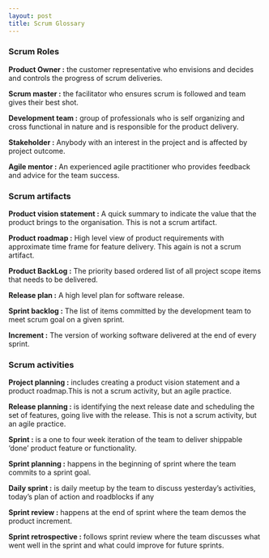 ```yaml
---
layout: post
title: Scrum Glossary
---
```

### Scrum Roles

**Product Owner :** the customer representative who envisions and decides and controls the progress of scrum deliveries.

**Scrum master :** the facilitator who ensures scrum is followed and team gives their best shot.

**Development team :** group of professionals who is self organizing and cross functional in nature and is responsible for the product delivery.

**Stakeholder :** Anybody with an interest in the project and is affected by project outcome.

**Agile mentor :** An experienced agile practitioner who provides feedback and advice for the team success.

### Scrum artifacts

**Product vision statement :** A quick summary to indicate the value that the product brings to the organisation. This is not a scrum artifact.

**Product roadmap :** High level view of product requirements with approximate time frame for feature delivery. This again is not a scrum artifact.

**Product BackLog :** The priority based ordered list of all project scope items that needs to be delivered.

**Release plan :** A high level plan for software release.

**Sprint backlog :** The list of items committed by the development team to meet scrum goal on a given sprint.

**Increment :** The version of working software delivered at the end of every sprint.

### Scrum activities

**Project planning :** includes creating a product vision statement and a product roadmap.This is not a scrum activity, but an agile practice.

**Release planning :** is identifying the next release date and scheduling the set of features, going live with the release. This is not a scrum activity, but an agile practice.

**Sprint :** is a one to four week iteration of the team to deliver  shippable ‘done’ product feature or functionality.

**Sprint planning :** happens in the beginning of sprint where the team commits to a sprint goal.

**Daily sprint :** is daily meetup by the team to discuss yesterday’s activities, today’s plan of action and roadblocks if any

**Sprint review :**  happens at the end of sprint where the team demos the product increment.

**Sprint retrospective :** follows sprint review where the team discusses what went well in the sprint and what could improve for future sprints.

